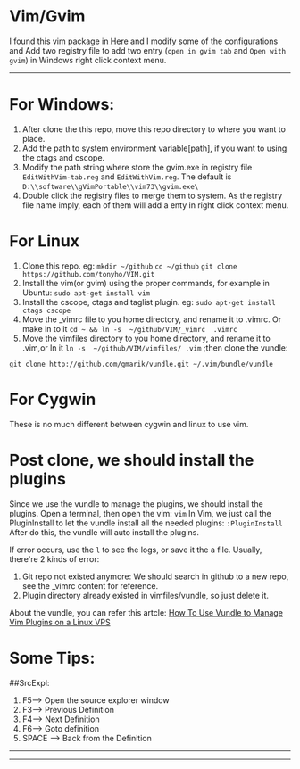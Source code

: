 Vim/Gvim
===

 I found this vim package in[ Here](http://www.oschina.net/code/snippet_574132_13357 "OSChina") and I modify some of the configurations and Add two registry file to add two entry (`open in gvim tab` and `Open with gvim`) in Windows right click context menu.

----------

# For Windows: #
1. After clone the this repo, move this repo directory to where you want to place. 
2. Add the path to system environment variable[path], if you want to using the ctags and cscope.
3. Modify the path string where store the gvim.exe in registry file `EditWithVim-tab.reg`  and  `EditWithVim.reg`. The default is `D:\\software\\gVimPortable\\vim73\\gvim.exe\`
4. Double click the registry files to merge them to system. As the registry file name imply, each of them will add a enty in right click context menu.

# For Linux #

1. Clone this repo. eg: `mkdir ~/github` `cd ~/github` `git clone https://github.com/tonyho/VIM.git`
2. Install the vim(or gvim) using the proper commands, for example in Ubuntu: `sudo apt-get install vim`
3. Install the cscope, ctags and taglist plugin. eg: `sudo apt-get install ctags cscope`
4. Move the _vimrc file to you home directory, and rename it to .vimrc. Or make ln to it `cd ~ && ln -s  ~/github/VIM/_vimrc  .vimrc`
5. Move the vimfiles directory to you home directory, and rename it to .vim,or ln it `ln -s  ~/github/VIM/vimfiles/ .vim` ;then clone the vundle:

 `git clone http://github.com/gmarik/vundle.git ~/.vim/bundle/vundle`
# For Cygwin #
These is no much different between cygwin and linux to use vim.  

# Post clone, we should install the plugins #
Since we use the vundle to manage the plugins, we should install the plugins. Open a terminal, then open the vim:
    `vim`
In Vim, we just call the PluginInstall to let the vundle install all the needed plugins:
    `:PluginInstall`
After do this, the vundle will auto install the plugins. 

If error occurs, use the `l` to see the logs, or save it the a file. Usually, there're 2 kinds of error:
1. Git repo not existed anymore:
    We should search in github to a new repo, see the _vimrc content for reference.
2. Plugin directory already existed in vimfiles/vundle, so just delete it.

About the vundle, you can refer this artcle: [How To Use Vundle to Manage Vim Plugins on a Linux VPS](https://www.digitalocean.com/community/tutorials/how-to-use-vundle-to-manage-vim-plugins-on-a-linux-vps)
    
# Some Tips: #
##SrcExpl: 
1. F5--> Open the source explorer window  
1. F3--> Previous Definition 
1. F4--> Next Definition
1. F6--> Goto definition
1. SPACE --> Back from the Definition

----------

----------

